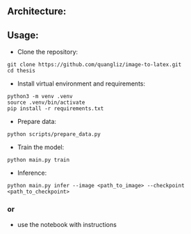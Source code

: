 ## Architecture:

## Usage:
- Clone the repository:
```
git clone https://github.com/quangliz/image-to-latex.git
cd thesis
```
- Install virtual environment and requirements:
```
python3 -m venv .venv
source .venv/bin/activate
pip install -r requirements.txt
```
- Prepare data:
```
python scripts/prepare_data.py
```
- Train the model:
```
python main.py train
```
- Inference:
```
python main.py infer --image <path_to_image> --checkpoint <path_to_checkpoint>
```

### or
- use the notebook with instructions